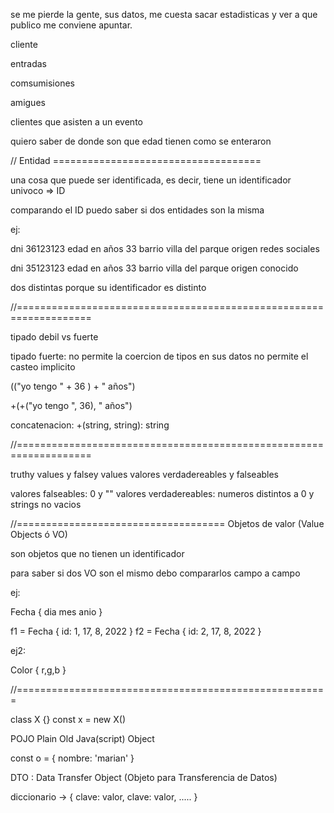 
se me pierde la gente, sus datos,
me cuesta sacar estadisticas y 
ver a que publico me conviene apuntar.

cliente

entradas

comsumisiones

amigues

clientes que asisten a un evento

quiero saber
de donde son
que edad tienen
como se enteraron

// Entidad ====================================

una cosa que puede ser identificada, es decir, tiene un identificador univoco => ID

comparando el ID puedo saber si dos entidades son la misma

ej:

dni 36123123
edad en años 33
barrio villa del parque
origen redes sociales

dni 35123123
edad en años 33
barrio villa del parque
origen conocido

dos distintas porque su identificador es distinto

//===================================================================

tipado debil vs fuerte

tipado fuerte:
no permite la coercion de tipos en sus datos
no permite el casteo implicito

(("yo tengo " + 36 ) + " años")

+(+("yo tengo ", 36), " años")

concatenacion:
+(string, string): string

//===================================================================

truthy values y falsey values
valores verdadereables y falseables

valores falseables: 0 y ""
valores verdadereables: numeros distintos a 0 y strings no vacios


//====================================
Objetos de valor (Value Objects ó VO)

son objetos que no tienen un identificador

para saber si dos VO son el mismo debo compararlos campo a campo

ej:

Fecha {
    dia
    mes
    anio
}

f1 = Fecha { id: 1, 17, 8, 2022 }
f2 = Fecha { id: 2, 17, 8, 2022 }

ej2:

Color { r,g,b }

//======================================================

class X {}
const x = new X()

POJO
Plain Old Java(script) Object

const o = {
    nombre: 'marian'
}

DTO : Data Transfer Object (Objeto para Transferencia de Datos)

diccionario -> {
    clave: valor,
    clave: valor,
    .....
}
